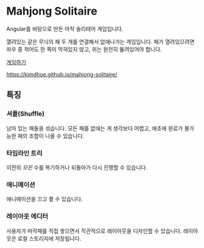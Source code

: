 # Mahjong Solitaire

Angular를 바탕으로 만든 마작 솔리테어 게임입니다.

열려있는 같은 무늬의 패 두 개를 연결해서 없애나가는 게임입니다. 패가 열려있으려면 좌우 중 적어도 한 쪽이 막혀있지 않고, 위는 완전히 뚫려있어야 합니다.

[게임하기](https://kimdhoe.github.io/mahjong-solitaire/)

https://kimdhoe.github.io/mahjong-solitaire/

## 특징

###  셔플(Shuffle)

남아 있는 패들을 섞습니다. 모든 패를 없애는 게 생각보다 어렵고, 애초에 완료가 불가능한 패의 조합이 나올 수 있습니다.

### 타임라인 트리

이전의 _모든_ 수를 복기하거나 되돌아가 다시 진행할 수 있습니다.

### 애니메이션

애니메이션을 끄고 켤 수 있습니다.

### 레이아웃 에디터

사용자가 마작패를 직접 쌓으면서 직관적으로 레이아웃을 디자인할 수 있습니다. 레이아웃은 로컬 스토리지에 저장됩니다.
